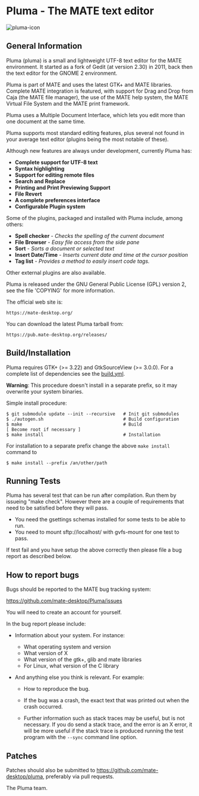 # Pluma - The MATE text editor

![pluma-icon](pixmaps/pluma.ico)

## General Information

Pluma (pluma) is a small and lightweight UTF-8 text editor for the MATE environment. It started as a fork of Gedit (at version 2.30) in 2011, back then the text editor for the GNOME 2 environment.

Pluma is part of MATE and uses the latest GTK+ and MATE libraries.
Complete MATE integration is featured, with support for Drag and Drop from Caja (the MATE file manager), the use of the MATE help system,
the MATE Virtual File System and the MATE print framework.

Pluma uses a Multiple Document Interface, which lets you edit more than
one document at the same time.

Pluma supports most standard editing features, plus several not found in your
average text editor (plugins being the most notable of these).

Although new features are always under development, currently Pluma has:

- **Complete support for UTF-8 text**
- **Syntax highlighting**
- **Support for editing remote files**
- **Search and Replace**
- **Printing and Print Previewing Support**
- **File Revert**
- **A complete preferences interface**
- **Configurable Plugin system**


Some of the plugins, packaged and installed with Pluma include, among others:

- **Spell checker** - *Checks the spelling of the current document*
- **File Browser** - *Easy file access from the side pane*
- **Sort** - *Sorts a document or selected text*
- **Insert Date/Time** - *Inserts current date and time at the cursor position*
- **Tag list** - *Provides a method to easily insert code tags.*

Other external plugins are also available.

Pluma is released under the GNU General Public License (GPL) version 2, see the file 'COPYING' for more information.

The official web site is:

    https://mate-desktop.org/

You can download the latest Pluma tarball from:

    https://pub.mate-desktop.org/releases/

## Build/Installation

Pluma requires GTK+ (>= 3.22) and GtkSourceView (>= 3.0.0). For a complete list of dependencies see the [build.yml](https://github.com/mate-desktop/pluma/blob/master/.build.yml).

**Warning**: This procedure doesn't install in a separate prefix, so it may
overwrite your system binaries.

Simple install procedure:

```
$ git submodule update --init --recursive   # Init git submodules
$ ./autogen.sh                              # Build configuration
$ make                                      # Build
[ Become root if necessary ]
$ make install                              # Installation
```
For installation to a separate prefix change the above `make install` command to

```
$ make install --prefix /an/other/path
```

## Running Tests

Pluma has several test that can be run after compilation. Run them by issueing "make check". However there are a couple of requirements that need to be satisfied before they will pass.

* You need the gsettings schemas installed for some tests to be able to run.
* You need to mount sftp://localhost/ with gvfs-mount for one test to pass.

If test fail and you have setup the above correctly then please file a bug report as described below.

## How to report bugs

Bugs should be reported to the MATE bug tracking system:

  https://github.com/mate-desktop/Pluma/issues

You will need to create an account for yourself.

In the bug report please include:

* Information about your system. For instance:
    - What operating system and version
    - What version of X
    - What version of the gtk+, glib and mate libraries
    - For Linux, what version of the C library

* And anything else you think is relevant. For example:

    - How to reproduce the bug.

    - If the bug was a crash, the exact text that was printed out when the crash occurred.

    - Further information such as stack traces may be useful, but is not necessary. If you do send a stack trace, and the error is an X error, it will be more useful if the stack trace is produced running the test program with the `--sync` command line option.

## Patches

Patches should also be submitted to https://github.com/mate-desktop/pluma, preferably via pull requests.

The Pluma team.